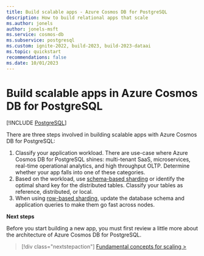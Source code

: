 ```yaml
---
title: Build scalable apps - Azure Cosmos DB for PostgreSQL
description: How to build relational apps that scale
ms.author: jonels
author: jonels-msft
ms.service: cosmos-db
ms.subservice: postgresql
ms.custom: ignite-2022, build-2023, build-2023-dataai
ms.topic: quickstart
recommendations: false
ms.date: 10/01/2023
---
```


# Build scalable apps in Azure Cosmos DB for PostgreSQL

[!INCLUDE [PostgreSQL](../includes/appliesto-postgresql.md)]

There are three steps involved in building scalable apps with Azure Cosmos DB for PostgreSQL:

1. Classify your application workload. There are use-case where Azure Cosmos DB for PostgreSQL
   shines: multi-tenant SaaS, microservices, real-time operational analytics, and high
   throughput OLTP. Determine whether your app falls into one of these categories.
2. Based on the workload, use [schema-based sharding](concepts-sharding-models.md#schema-based-sharding) or identify the optimal shard key for the distributed
   tables. Classify your tables as reference, distributed, or local. 
3. When using [row-based sharding](concepts-sharding-models.md#row-based-sharding), update the database schema and application queries to make them go fast
   across nodes.

**Next steps**

Before you start building a new app, you must first review a little more about
the architecture of Azure Cosmos DB for PostgreSQL.

> [!div class="nextstepaction"]
> [Fundamental concepts for scaling >](quickstart-build-scalable-apps-concepts.md)
